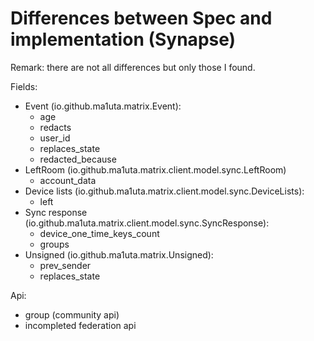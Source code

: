 # Differences between Spec and implementation (Synapse)

Remark: there are not all differences but only those I found.

Fields:
* Event (io.github.ma1uta.matrix.Event):
    * age
    * redacts
    * user_id
    * replaces_state
    * redacted_because
* LeftRoom (io.github.ma1uta.matrix.client.model.sync.LeftRoom)
    * account_data
* Device lists (io.github.ma1uta.matrix.client.model.sync.DeviceLists):
    * left
* Sync response (io.github.ma1uta.matrix.client.model.sync.SyncResponse):
    * device_one_time_keys_count
    * groups
* Unsigned (io.github.ma1uta.matrix.Unsigned):
    * prev_sender
    * replaces_state
 
Api:
* group (community api)
* incompleted federation api
